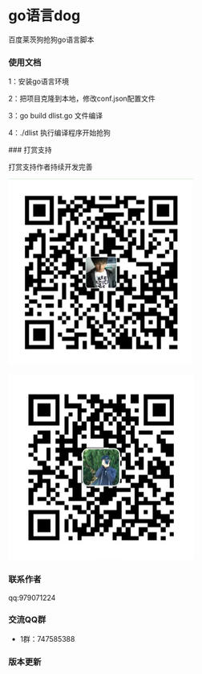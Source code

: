 # go语言dog

<p>百度莱茨狗抢狗go语言脚本</p>

### 使用文档

<p>1：安装go语言环境</p>
<p>2：把项目克隆到本地，修改conf.json配置文件</p>
<p>3：go build dlist.go 文件编译</p>
<p>4：./dlist 执行编译程序开始抢狗</p>
### 打赏支持

<p>打赏支持作者持续开发完善</p>
<p><img src="img/wPay.jpg" /></p>
<p><img src="img/zPay.jpg" /></p>


### 联系作者
<p>qq:979071224</p>

### 交流QQ群

* 1群：747585388


### 版本更新

